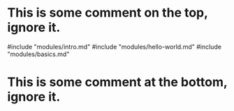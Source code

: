 # This is some comment on the top, ignore it.

#include "modules/intro.md"
#include "modules/hello-world.md"
#include "modules/basics.md"

# This is some comment at the bottom, ignore it.

